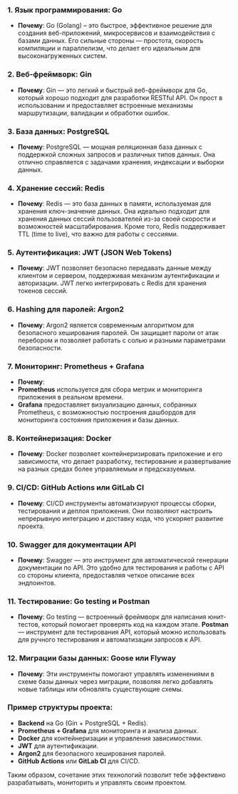 ### 1. **Язык программирования: Go**
- **Почему**: Go (Golang) – это быстрое, эффективное решение для создания веб-приложений, микросервисов и взаимодействия с базами данных. Его сильные стороны — простота, скорость компиляции и параллелизм, что делает его идеальным для высоконагруженных систем.

### 2. **Веб-фреймворк: Gin**
- **Почему**: Gin — это легкий и быстрый веб-фреймворк для Go, который хорошо подходит для разработки RESTful API. Он прост в использовании и предоставляет встроенные механизмы маршрутизации, валидации и обработки ошибок.

### 3. **База данных: PostgreSQL**
- **Почему**: PostgreSQL — мощная реляционная база данных с поддержкой сложных запросов и различных типов данных. Она отлично справляется с задачами хранения, индексации и выборки данных.

### 4. **Хранение сессий: Redis**
- **Почему**: Redis — это база данных в памяти, используемая для хранения ключ-значение данных. Она идеально подходит для хранения данных сессий пользователей из-за своей скорости и возможностей масштабирования. Кроме того, Redis поддерживает TTL (time to live), что важно для работы с сессиями.

### 5. **Аутентификация: JWT (JSON Web Tokens)**
- **Почему**: JWT позволяет безопасно передавать данные между клиентом и сервером, поддерживая механизм аутентификации и авторизации. JWT легко интегрировать с Redis для хранения токенов сессий.

### 6. **Hashing для паролей: Argon2**
- **Почему**: Argon2 является современным алгоритмом для безопасного хеширования паролей. Он защищает пароли от атак перебором и позволяет работать с солью и разными параметрами безопасности.

### 7. **Мониторинг: Prometheus + Grafana**
- **Почему**:
- **Prometheus** используется для сбора метрик и мониторинга приложения в реальном времени.
- **Grafana** предоставляет визуализацию данных, собранных Prometheus, с возможностью построения дашбордов для мониторинга состояния приложения и базы данных.

### 8. **Контейнеризация: Docker**
- **Почему**: Docker позволяет контейнеризировать приложение и его зависимости, что делает разработку, тестирование и развертывание на разных средах более управляемым и предсказуемым.

### 9. **CI/CD: GitHub Actions или GitLab CI**
- **Почему**: CI/CD инструменты автоматизируют процессы сборки, тестирования и деплоя приложения. Они позволяют настроить непрерывную интеграцию и доставку кода, что ускоряет развитие проекта.

### 10. **Swagger для документации API**
- **Почему**: Swagger — это инструмент для автоматической генерации документации по API. Это удобно для тестирования и работы с API со стороны клиента, предоставляя четкое описание всех эндпоинтов.

### 11. **Тестирование: Go testing и Postman**
- **Почему**: Go testing — встроенный фреймворк для написания юнит-тестов, который помогает проверять код на каждом этапе. **Postman** — инструмент для тестирования API, который можно использовать для ручного тестирования и автоматизации запросов к API.

### 12. **Миграции базы данных: Goose или Flyway**
- **Почему**: Эти инструменты помогают управлять изменениями в схеме базы данных через миграции, позволяя легко добавлять новые таблицы или обновлять существующие схемы.

### Пример структуры проекта:
- **Backend** на Go (Gin + PostgreSQL + Redis).
- **Prometheus + Grafana** для мониторинга и анализа данных.
- **Docker** для контейнеризации и управления зависимостями.
- **JWT** для аутентификации.
- **Argon2** для безопасного хеширования паролей.
- **GitHub Actions** или **GitLab CI** для CI/CD.

Таким образом, сочетание этих технологий позволит тебе эффективно разрабатывать, мониторить и управлять своим проектом.